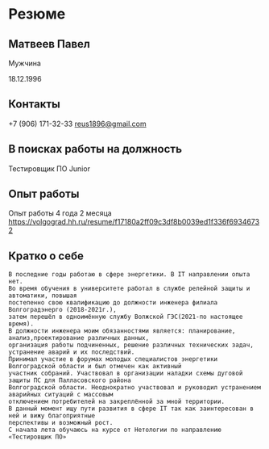 # Резюме

## Матвеев Павел

Мужчина

18.12.1996

## Контакты

 +7 (906) 171-32-33
reus1896@gmail.com

## В поисках работы на должность

Тестировщик ПО Junior
    
## Опыт работы

Опыт работы 4 года 2 месяца
https://volgograd.hh.ru/resume/f17180a2ff09c3df8b0039ed1f336f69346732

## Кратко о себе

    В последние годы работаю в сфере энергетики. В IT направлении опыта нет.
    Во время обучения в университете работал в службе релейной защиты и автоматики, повышая
    постепенно свою квалификацию до должности инженера филиала Волгоградэнерго (2018-2021г.),
    затем перешёл в одноимённую службу Волжской ГЭС(2021-по настоящее время).
    В должности инженера моим обязанностями является: планирование, анализ,проектирование различных данных,
    организация работы подчиненных, решение различных технических задач, устранение аварий и их последствий.
    Принимал участие в форумах молодых специалистов энергетики Волгоградской области и был отмечен как активный
    участник собраний. Участвовал в организации наладки схемы дуговой защиты ПС для Палласовского района
    Волгоградской области. Неоднократно участвовал и руководил устранением аварийных ситуаций с массовым
    отключением потребителей на закреплённой за мной территории.
    В данный момент ищу пути развития в сфере IT так как заинтересован в ней и вижу благоприятные
    перспективы и возможный рост.
    С начала лета обучаюсь на курсе от Нетологии по направлению «Тестировщик ПО»

